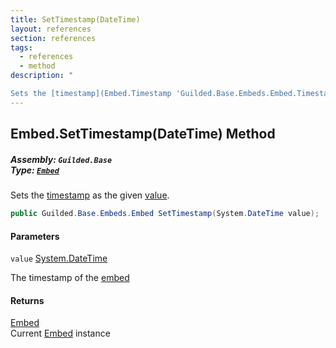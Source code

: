 ```yaml
---
title: SetTimestamp(DateTime)
layout: references
section: references
tags:
  - references
  - method
description: "

Sets the [timestamp](Embed.Timestamp 'Guilded.Base.Embeds.Embed.Timestamp') as the given [value](Embed.SetTimestamp(DateTime)#Guilded.Base.Embeds.Embed.SetTimestamp(System.DateTime).value 'Guilded.Base.Embeds.Embed.SetTimestamp(System.DateTime).value')."
---
```


## Embed.SetTimestamp(DateTime) Method
##### **Assembly:** `Guilded.Base`<br/>**Type:** [`Embed`](Embed 'Guilded.Base.Embeds.Embed')

Sets the [timestamp](Embed.Timestamp 'Guilded.Base.Embeds.Embed.Timestamp') as the given [value](Embed.SetTimestamp(DateTime)#Guilded.Base.Embeds.Embed.SetTimestamp(System.DateTime).value 'Guilded.Base.Embeds.Embed.SetTimestamp(System.DateTime).value').

```csharp
public Guilded.Base.Embeds.Embed SetTimestamp(System.DateTime value);
```
#### Parameters

<a name='Guilded.Base.Embeds.Embed.SetTimestamp(System.DateTime).value'></a>

`value` [System.DateTime](https://docs.microsoft.com/en-us/dotnet/api/System.DateTime 'System.DateTime')

The timestamp of the [embed](Embed 'Guilded.Base.Embeds.Embed')

#### Returns
[Embed](Embed 'Guilded.Base.Embeds.Embed')  
Current [Embed](Embed 'Guilded.Base.Embeds.Embed') instance
